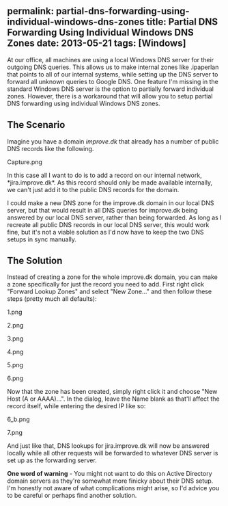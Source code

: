 permalink: partial-dns-forwarding-using-individual-windows-dns-zones
title: Partial DNS Forwarding Using Individual Windows DNS Zones
date: 2013-05-21
tags: [Windows]
---
At our office, all machines are using a local Windows DNS server for their outgoing DNS queries. This allows us to make internal zones like .ipaperlan that points to all of our internal systems, while setting up the DNS server to forward all unknown queries to Google DNS. One feature I'm missing in the standard Windows DNS server is the option to partially forward individual zones. However, there is a workaround that will allow you to setup partial DNS forwarding using individual Windows DNS zones.

## The Scenario

Imagine you have a domain *improve.dk* that already has a number of public DNS records like the following.

Capture.png

</p>In this case all I want to do is to add a record on our internal network, *jira.improve.dk*. As this record should only be made available internally, we can't just add it to the public DNS records for the domain.</p>

I could make a new DNS zone for the improve.dk domain in our local DNS server, but that would result in all DNS queries for improve.dk being answered by our local DNS server, rather than being forwarded. As long as I recreate all public DNS records in our local DNS server, this would work fine, but it's not a viable solution as I'd now have to keep the two DNS setups in sync manually.

## The Solution

Instead of creating a zone for the whole improve.dk domain, you can make a zone specifically for just the record you need to add. First right click "Forward Lookup Zones" and select "New Zone..." and then follow these steps (pretty much all defaults):

1.png

2.png

3.png

4.png

5.png

6.png

Now that the zone has been created, simply right click it and choose "New Host (A or AAAA)...". In the dialog, leave the Name blank as that'll affect the record itself, while entering the desired IP like so:

6_b.png

7.png

And just like that, DNS lookups for jira.improve.dk will now be answered locally while all other requests will be forwarded to whatever DNS server is set up as the forwarding server.

**One word of warning** - You might not want to do this on Active Directory domain servers as they're somewhat more finicky about their DNS setup. I'm honestly not aware of what complications might arise, so I'd advice you to be careful or perhaps find another solution.
